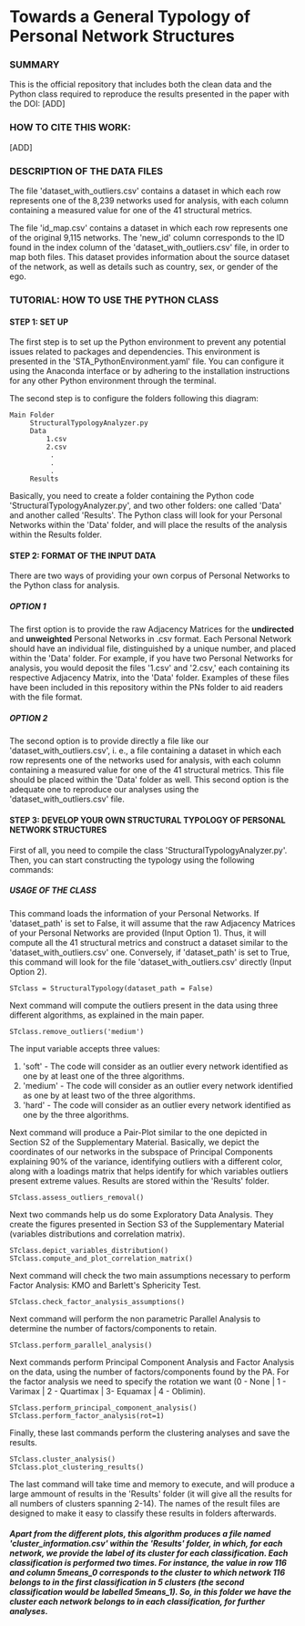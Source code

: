 # Towards a General Typology of Personal Network Structures
<!--## Miguel A. González-Casado, José Luis Molina and Angel Sánchez-->

### SUMMARY

This is the official repository that includes both the clean data and the Python class required to reproduce the results presented in the paper with the DOI: [ADD]

### HOW TO CITE THIS WORK:
[ADD]

### DESCRIPTION OF THE DATA FILES

The file 'dataset_with_outliers.csv' contains a dataset in which each row represents one of the 8,239 networks used for analysis, with each column containing a measured value for one of the 41 structural metrics.

The file 'id_map.csv' contains a dataset in which each row represents one of the original 9,115 networks. The 'new_id' column corresponds to the ID found in the index column of the 'dataset_with_outliers.csv' file, in order to map both files. This dataset provides information about the source dataset of the network, as well as details such as country, sex, or gender of the ego.

### TUTORIAL: HOW TO USE THE PYTHON CLASS 

#### STEP 1: SET UP

The first step is to set up the Python environment to prevent any potential issues related to packages and dependencies. This environment is presented in the 'STA_PythonEnvironment.yaml' file. You can configure it using the Anaconda interface or by adhering to the installation instructions for any other Python environment through the terminal.

The second step is to configure the folders following this diagram:

    Main Folder
         StructuralTypologyAnalyzer.py
         Data
             1.csv
             2.csv
              .
              .
              .
         Results

Basically, you need to create a folder containing the Python code 'StructuralTypologyAnalyzer.py', and two other folders: one called 'Data' and another called 'Results'. The Python class will look for your Personal Networks within the 'Data' folder, and will place the results of the analysis within the Results folder.

#### STEP 2: FORMAT OF THE INPUT DATA

There are two ways of providing your own corpus of Personal Networks to the Python class for analysis. 

##### OPTION 1

The first option is to provide the raw Adjacency Matrices for the **undirected** and **unweighted** Personal Networks in .csv format. Each Personal Network should have an individual file, distinguished by a unique number, and placed within the 'Data' folder. For example, if you have two Personal Networks for analysis, you would deposit the files '1.csv' and '2.csv,' each containing its respective Adjacency Matrix, into the 'Data' folder. Examples of these files have been included in this repository within the PNs folder to aid readers with the file format.

##### OPTION 2

The second option is to provide directly a file like our 'dataset_with_outliers.csv', i. e., a file containing a dataset in which each row represents one of the networks used for analysis, with each column containing a measured value for one of the 41 structural metrics. This file should be placed within the 'Data' folder as well. This second option is the adequate one to reproduce our analyses using the 'dataset_with_outliers.csv' file. 

#### STEP 3: DEVELOP YOUR OWN STRUCTURAL TYPOLOGY OF PERSONAL NETWORK STRUCTURES

First of all, you need to compile the class 'StructuralTypologyAnalyzer.py'. Then, you can start constructing the typology using the following commands:

##### USAGE OF THE CLASS

This command loads the information of your Personal Networks. If 'dataset_path' is set to False, it will assume that the raw Adjacency Matrices of your Personal Networks are provided (Input Option 1). Thus, it will compute all the 41 structural metrics and construct a dataset similar to the 'dataset_with_outliers.csv' one. Conversely, if 'dataset_path' is set to True, this command will look for the file 'dataset_with_outliers.csv' directly (Input Option 2).

    STclass = StructuralTypology(dataset_path = False)

Next command will compute the outliers present in the data using three different algorithms, as explained in the main paper. 

    STclass.remove_outliers('medium')

The input variable accepts three values:
1) 'soft' - The code will consider as an outlier every network identified as one by at least one of the three algorithms. 
2) 'medium' - The code will consider as an outlier every network identified as one by at least two of the three algorithms. 
3) 'hard' - The code will consider as an outlier every network identified as one by the three algorithms.

Next command will produce a Pair-Plot similar to the one depicted in Section S2 of the Supplementary Material. Basically, we depict the coordinates of our networks in the subspace of Principal Components explaining 90% of the variance, identifying outliers with a different color, along with a loadings matrix that helps identify for which variables outliers present extreme values. Results are stored within the 'Results' folder. 

    STclass.assess_outliers_removal()

Next two commands help us do some Exploratory Data Analysis. They create the figures presented in Section S3 of the Supplementary Material (variables distributions and correlation matrix). 
    
    STclass.depict_variables_distribution()
    STclass.compute_and_plot_correlation_matrix()

Next command will check the two main assumptions necessary to perform Factor Analysis: KMO and Barlett's Sphericity Test.

    STclass.check_factor_analysis_assumptions()

Next command will perform the non parametric Parallel Analysis to determine the number of factors/components to retain.

    STclass.perform_parallel_analysis()

Next commands perform Principal Component Analysis and Factor Analysis on the data, using the number of factors/components found by the PA. For the factor analysis we need to specify the rotation we want (0 - None | 1 - Varimax | 2 - Quartimax | 3- Equamax | 4 - Oblimin). 

    STclass.perform_principal_component_analysis()
    STclass.perform_factor_analysis(rot=1) 

Finally, these last commands perform the clustering analyses and save the results. 

    STclass.cluster_analysis()    
    STclass.plot_clustering_results()

The last command will take time and memory to execute, and will produce a large ammount of results in the 'Results' folder (it will give all the results for all numbers of clusters spanning 2-14). The names of the result files are designed to make it easy to classify these results in folders afterwards. 

##### Apart from the different plots, this algorithm produces a file named 'cluster_information.csv' within the 'Results' folder, in which, for each network, we provide the label of its cluster for each classification. Each classification is performed two times. For instance, the value in row 116 and column 5means_0 corresponds to the cluster to which network 116 belongs to in the first classification in 5 clusters (the second classification would be labelled 5means_1). So, in this folder we have the cluster each network belongs to in each classification, for further analyses. 



